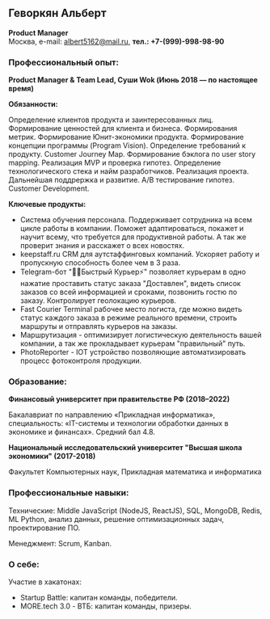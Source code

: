 ## Геворкян Альберт

**Product Manager**
<br>Москва, e-mail: albert5162@mail.ru, **тел.: +7-(999)-998-98-90**

### Профессиональный опыт:

**Product Manager & Team Lead, Суши Wok (Июнь 2018 — по настоящее время)**

**Обязанности:**

Определение клиентов продукта и заинтересованных лиц. Формирование ценностей для клиента и бизнеса. Формирования метрик. Формирование Юнит-экономики продукта. Формирование концепции программы (Program Vision). Определение требований к продукту. Customer Journey Map. Формирование бэклога по user story mapping. Реализация MVP и проверка гипотез. Определение технологического стека и найм разработчиков. Реализация проекта. Дальнейшая поддрержка и развитие. A/B тестирование гипотез. Customer Development.

**Ключевые продукты:**

- Система обучения персонала. Поддерживает сотрудника на всем цикле работы в компании. Поможет адаптироваться, покажет и научит всему, что требуется для продуктивной работы. А так же проверит знания и расскажет о всех новостях.
- keepstaff.ru CRM для аутстаффинговых компаний. Ускоряет работу и пропускную способность более чем в 3 раза.
- Telegram-бот "🏃‍♂️Быстрый Курьер⚡️" позволяет курьерам в одно нажатие проставить статус заказа "Доставлен", видеть список заказов со всей информацией и сроками, позвонить гостю по заказу. Контролирует геолокацию курьеров.
- Fast Courier Terminal рабочее место логиста, где можно видеть статус каждого заказа в режиме реального времени, строить маршруты и отправлять курьеров на заказы.
- Маршрутизация - оптимизирует логистическую деятельность вашей компании, а так же прокладывает курьерам "правильный" путь.
- PhotoReporter - IOT устройство позволяющие автоматизировать процесс фотоконтроля продукции.

### Образование:

**Финансовый университет при правительстве РФ (2018–2022)**

Бакалавриат по направлению «Прикладная информатика», специальность: «IT-системы и
технологии обработки данных в экономике и финансах». Средний бал 4.8.

**Национальный исследовательский университет "Высшая школа экономики" (2017-2018)**

Факультет Компьютерных наук, Прикладная математика и информатика

### Профессиональные навыки:

Технические: Middle JavaScript (NodeJS, ReactJS), SQL, MongoDB, Redis, ML Python, анализ данных, решение оптимизационных задач, проектирование ПО.

Менеджмент: Scrum, Kanban.

### О себе:

Участие в хакатонах:

- Startup Battle: капитан команды, победители.
- MORE.tech 3.0 - ВТБ: капитан команды, призеры.
